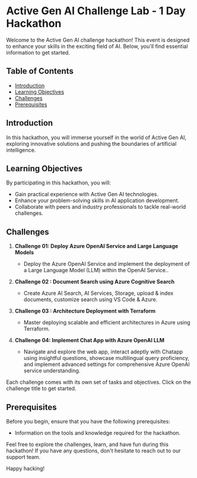 # Active Gen AI Challenge Lab - 1 Day Hackathon

Welcome to the Active Gen AI challenge hackathon! This event is designed to enhance your skills in the exciting field of AI. Below, you'll find essential information to get started.

## Table of Contents

- [Introduction](#introduction)
- [Learning Objectives](#learning-objectives)
- [Challenges](#challenges)
- [Prerequisites](#prerequisites)

## Introduction

In this hackathon, you will immerse yourself in the world of Active Gen AI, exploring innovative solutions and pushing the boundaries of artificial intelligence.

## Learning Objectives

By participating in this hackathon, you will:

- Gain practical experience with Active Gen AI technologies.
- Enhance your problem-solving skills in AI application development.
- Collaborate with peers and industry professionals to tackle real-world challenges.

## Challenges

1. **Challenge 01: Deploy Azure OpenAI Service and Large Language Models**
   - Deploy the Azure OpenAI Service and implement the deployment of a Large Language Model (LLM) within the OpenAI Service..
     
2. **Challenge 02 : Document Search using Azure Cognitive Search**
   - Create Azure AI Search, AI Services, Storage, upload & index documents, customize search using VS Code & Azure.
             
3. **Challenge 03 : Architecture Deployment with Terraform**
   - Master deploying scalable and efficient architectures in Azure using Terraform.
          
4. **Challenge 04: Implement Chat App with Azure OpenAI LLM**
   - Navigate and explore the web app, interact adeptly with Chatapp using insightful questions, showcase multilingual query proficiency, and implement advanced settings for comprehensive Azure OpenAI service understanding.
          


Each challenge comes with its own set of tasks and objectives. Click on the challenge title to get started.

## Prerequisites

Before you begin, ensure that you have the following prerequisites:

- Information on the tools and knowledge required for the hackathon.

Feel free to explore the challenges, learn, and have fun during this hackathon! If you have any questions, don't hesitate to reach out to our support team.

Happy hacking!
